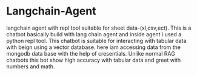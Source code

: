 # Langchain-Agent
langchain agent with repl tool suitable for sheet data-(xl,csv,ect).
This is a chatbot basically build with lang chain agent and inside agent i used a python repl tool.
This chatbot is suitable for interacting with tabular data with beign using a vector database.
here iam accessing data from the mongodb data base with the help of cresentials.
Unlike normal RAG chatbots this bot show high accuracy with tabular data and greet with numbers and math.
